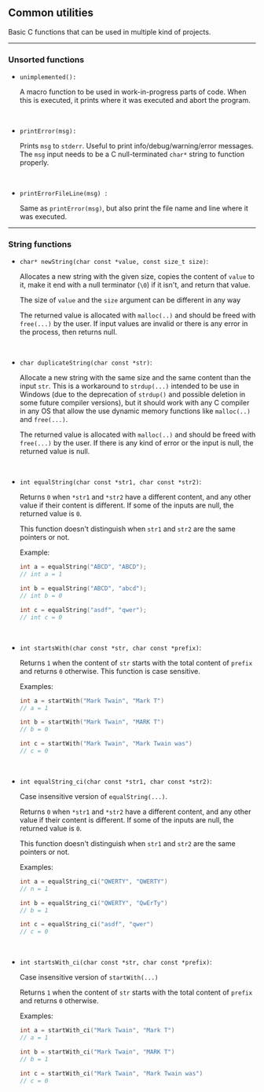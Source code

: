## Common utilities

Basic C functions that can be used in multiple kind of projects.

---

### Unsorted functions


- `unimplemented():`

	A macro function to be used in work-in-progress parts of code. When this is executed, it prints where it was executed and abort the program.

	&nbsp;


- `printError(msg):`

	Prints `msg` to `stderr`. Useful to print info/debug/warning/error messages.
	The `msg` input needs to be a C null-terminated `char*` string to function properly.

	&nbsp;


- `printErrorFileLine(msg) :`

	Same as `printError(msg)`, but also print the file name and line where it was executed.


---

### String functions


- `char* newString(char const *value, const size_t size)`:

	Allocates a new string with the given size, copies the content of `value` to it, make it end with a null terminator (`\0`) if it isn't, and return that value.

	The size of `value` and the `size` argument can be different in any way

	The returned value is allocated with `malloc(..)` and should be freed with `free(...)` by the user. If input values are invalid or there is any error in the process, then returns null.

	&nbsp;


- `char duplicateString(char const *str)`:

	Allocate a new string with the same size and the same content than the input `str`. This is a workaround to `strdup(...)` intended to be use in Windows (due to the deprecation of `strdup()` and possible deletion in some future compiler versions), but it should work with any C compiler in any OS that allow the use dynamic memory functions like `malloc(..)` and `free(...)`.

	The returned value is allocated with `malloc(..)` and should be freed with `free(...)` by the user. If there is any kind of error or the input is null, the returned value is null.
  
	&nbsp;


- `int equalString(char const *str1, char const *str2)`:

	Returns `0` when `*str1` and `*str2` have a different content, and any other value if their content is different. If some of the inputs are null, the returned value is `0`.

	This function doesn't distinguish when `str1` and `str2` are the same pointers or not.

	Example:

	```c
	int a = equalString("ABCD", "ABCD");
	// int a = 1

	int b = equalString("ABCD", "abcd");
	// int b = 0

	int c = equalString("asdf", "qwer");
	// int c = 0
	```

	&nbsp;


- `int startsWith(char const *str, char const *prefix)`:

	Returns `1` when the content of `str` starts with the total content of `prefix` and returns `0` otherwise. This function is case sensitive.

	Examples:
	```c
	int a = startWith("Mark Twain", "Mark T")
	// a = 1

	int b = startWith("Mark Twain", "MARK T")
	// b = 0
	
	int c = startWith("Mark Twain", "Mark Twain was")
	// c = 0
	```

	&nbsp;


- `int equalString_ci(char const *str1, char const *str2)`:

	Case insensitive version of `equalString(...)`.

	Returns `0` when `*str1` and `*str2` have a different content, and any other value if their content is different. If some of the inputs are null, the returned value is `0`.

	This function doesn't distinguish when `str1` and `str2` are the same pointers or not.

	Examples:
	```c
	int a = equalString_ci("QWERTY", "QWERTY")
	// n = 1

	int b = equalString_ci("QWERTY", "QwErTy")
	// b = 1

	int c = equalString_ci("asdf", "qwer")
	// c = 0
	```

	&nbsp;


- `int startsWith_ci(char const *str, char const *prefix)`:

	Case insensitive version of `startWith(...)`

	Returns `1` when the content of `str` starts with the total content of `prefix` and returns `0` otherwise.

	Examples:
	```c
	int a = startWith_ci("Mark Twain", "Mark T")
	// a = 1

	int b = startWith_ci("Mark Twain", "MARK T")
	// b = 1

	int c = startWith_ci("Mark Twain", "Mark Twain was")
	// c = 0
	```
